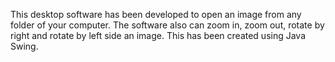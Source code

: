 This desktop software has been developed to open an image from any folder of your computer. The software also can
zoom in, zoom out, rotate by right and rotate by left side an image. This has been created using Java Swing.